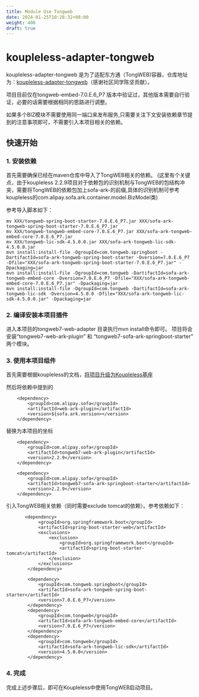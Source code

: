 ```yaml
---
title: Module Use Tongweb
date: 2024-01-25T10:28:32+08:00
weight: 400
draft: true
---
```


# koupleless-adapter-tongweb
koupleless-adapter-tongweb 是为了适配东方通（TongWEB)容器，仓库地址为：[koupleless-adapter-tongweb](https://github.com/chenjian6824/koupleless-adapter-tongweb)（感谢社区同学陈坚贡献）。

项目目前仅在tongweb-embed-7.0.E.6_P7 版本中验证过，其他版本需要自行验证，必要的话需要根据相同的思路进行调整。

如果多个BIZ模块不需要使用同一端口来发布服务,只需要关注下文安装依赖章节提到的注意事项即可，不需要引入本项目相关的依赖。

## 快速开始
### 1. 安装依赖
首先需要确保已经在maven仓库中导入了TongWEB相关的依赖。
(这里有个关键点，由于koupleless 2.2.9项目对于依赖包的识别机制与TongWEB的包结构冲突，需要将TongWEB的依赖包加上sofa-ark-的前缀,具体的识别机制可参考koupleless的com.alipay.sofa.ark.container.model.BizModel类)

参考导入脚本如下：
```shell
mv XXX/tongweb-spring-boot-starter-7.0.E.6_P7.jar XXX/sofa-ark-tongweb-spring-boot-starter-7.0.E.6_P7.jar
mv XXX/tongweb-tongweb-embed-core-7.0.E.6_P7.jar XXX/sofa-ark-tongweb-embed-core-7.0.E.6_P7.jar
mv XXX/tongweb-lic-sdk-4.5.0.0.jar XXX/sofa-ark-tongweb-lic-sdk-4.5.0.0.jar
mvn install:install-file -DgroupId=com.tongweb.springboot -DartifactId=sofa-ark-tongweb-spring-boot-starter -Dversion=7.0.E.6_P7 -Dfile="XXX/sofa-ark-tongweb-spring-boot-starter-7.0.E.6_P7.jar" -Dpackaging=jar
mvn install:install-file -DgroupId=com.tongweb -DartifactId=sofa-ark-tongweb-embed-core -Dversion=7.0.E.6_P7 -Dfile="XXX/sofa-ark-tongweb-embed-core-7.0.E.6_P7.jar" -Dpackaging=jar
mvn install:install-file -DgroupId=com.tongweb -DartifactId=sofa-ark-tongweb-lic-sdk -Dversion=4.5.0.0 -Dfile="XXX/sofa-ark-tongweb-lic-sdk-4.5.0.0.jar" -Dpackaging=jar
```
### 2. 编译安装本项目插件
进入本项目的tongweb7-web-adapter 目录执行mvn install命令即可。
项目将会安装“tongweb7-web-ark-plugin” 和 “tongweb7-sofa-ark-springboot-starter” 两个模块。

### 3. 使用本项目组件
首先需要根据koupleless的文档，[将项目升级为Koupleless基座](https://koupleless.io/docs/tutorials/base-create/springboot-and-sofaboot/)

然后将依赖中提到的
```
    <dependency>
        <groupId>com.alipay.sofa</groupId>
        <artifactId>web-ark-plugin</artifactId>
        <version>${sofa.ark.version></version>
    </dependency>
```
替换为本项目的坐标
```
    <dependency>
        <groupId>com.alipay.sofa</groupId>
        <artifactId>tongweb7-web-ark-plugin</artifactId>
        <version>2.2.9</version>
    </dependency>
    
    <dependency>
        <groupId>com.alipay.sofa</groupId>
        <artifactId>tongweb7-sofa-ark-springboot-starter</artifactId>
        <version>2.2.9</version>
    </dependency>
```

引入TongWEB相关依赖（同时需要exclude tomcat的依赖）。参考依赖如下：
```angular2html
       <dependency>
            <groupId>org.springframework.boot</groupId>
            <artifactId>spring-boot-starter-web</artifactId>
            <exclusions>
                <exclusion>
                    <groupId>org.springframework.boot</groupId>
                    <artifactId>spring-boot-starter-tomcat</artifactId>
                </exclusion>
            </exclusions>
        </dependency>

        <dependency>
            <groupId>com.tongweb.springboot</groupId>
            <artifactId>sofa-ark-tongweb-spring-boot-starter</artifactId>
            <version>7.0.E.6_P7</version>
        </dependency>
        <dependency>
            <groupId>com.tongweb</groupId>
            <artifactId>sofa-ark-tongweb-embed-core</artifactId>
            <version>7.0.E.6_P7</version>
        </dependency>
        <dependency>
            <groupId>com.tongweb</groupId>
            <artifactId>sofa-ark-tongweb-lic-sdk</artifactId>
            <version>4.5.0.0</version>
        </dependency>
```

### 4. 完成
完成上述步骤后，即可在Koupleless中使用TongWEB启动项目。